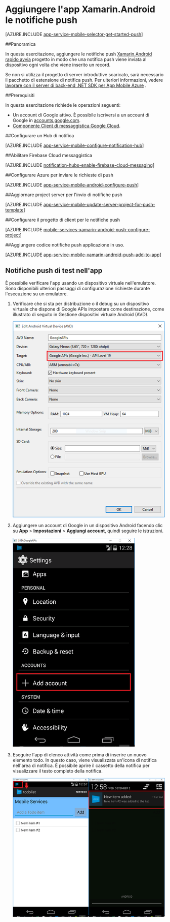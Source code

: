 <properties
    pageTitle="Aggiungere le notifiche push per l'app Xamarin.Android | Servizio App Azure"
    description="Informazioni su come utilizzare il servizio di App Azure e Azure notifica hub per inviare le notifiche push Xamarin.Android all'applicazione in uso"
    services="app-service\mobile"
    documentationCenter="xamarin"
    authors="ysxu"
    manager="erikre"
    editor=""/>

<tags
    ms.service="app-service-mobile"
    ms.workload="mobile"
    ms.tgt_pltfrm="mobile-xamarin-android"
    ms.devlang="dotnet"
    ms.topic="article"
    ms.date="10/12/2016"
    ms.author="yuaxu"/>

# <a name="add-push-notifications-to-your-xamarinandroid-app"></a>Aggiungere l'app Xamarin.Android le notifiche push

[AZURE.INCLUDE [app-service-mobile-selector-get-started-push](../../includes/app-service-mobile-selector-get-started-push.md)]

##<a name="overview"></a>Panoramica


In questa esercitazione, aggiungere le notifiche push [Xamarin.Android rapido avvia](app-service-mobile-windows-store-dotnet-get-started.md) progetto in modo che una notifica push viene inviata al dispositivo ogni volta che viene inserito un record.

Se non si utilizza il progetto di server introduttive scaricato, sarà necessario il pacchetto di estensione di notifica push. Per ulteriori informazioni, vedere [lavorare con il server di back-end .NET SDK per App Mobile Azure](app-service-mobile-dotnet-backend-how-to-use-server-sdk.md) .


##<a name="prerequisites"></a>Prerequisiti

In questa esercitazione richiede le operazioni seguenti:

+ Un account di Google attivo. È possibile iscriversi a un account di Google in [accounts.google.com](http://go.microsoft.com/fwlink/p/?LinkId=268302).
+ [Componente Client di messaggistica Google Cloud](http://components.xamarin.com/view/GCMClient/).

##<a name="configure-hub"></a>Configurare un Hub di notifica

[AZURE.INCLUDE [app-service-mobile-configure-notification-hub](../../includes/app-service-mobile-configure-notification-hub.md)]

##<a id="register"></a>Abilitare Firebase Cloud messaggistica

[AZURE.INCLUDE [notification-hubs-enable-firebase-cloud-messaging](../../includes/notification-hubs-enable-firebase-cloud-messaging.md)]

##<a name="configure-azure-to-send-push-requests"></a>Configurare Azure per inviare le richieste di push

[AZURE.INCLUDE [app-service-mobile-android-configure-push](../../includes/app-service-mobile-android-configure-push-for-firebase.md)]

##<a id="update-server"></a>Aggiornare project server per l'invio di notifiche push

[AZURE.INCLUDE [app-service-mobile-update-server-project-for-push-template](../../includes/app-service-mobile-update-server-project-for-push-template.md)]

##<a id="configure-app"></a>Configurare il progetto di client per le notifiche push

[AZURE.INCLUDE [mobile-services-xamarin-android-push-configure-project](../../includes/mobile-services-xamarin-android-push-configure-project.md)]

##<a id="add-push"></a>Aggiungere codice notifiche push applicazione in uso.

[AZURE.INCLUDE [app-service-mobile-xamarin-android-push-add-to-app](../../includes/app-service-mobile-xamarin-android-push-add-to-app.md)]

## <a name="test"></a>Notifiche push di test nell'app

È possibile verificare l'app usando un dispositivo virtuale nell'emulatore. Sono disponibili ulteriori passaggi di configurazione richieste durante l'esecuzione su un emulatore.

1. Verificare che si sta per distribuzione o il debug su un dispositivo virtuale che dispone di Google APIs impostare come destinazione, come illustrato di seguito in Gestione dispositivi virtuale Android (AVD).

    ![](./media/app-service-mobile-xamarin-android-get-started-push/google-apis-avd-settings.png)

2. Aggiungere un account di Google in un dispositivo Android facendo clic su **App** > **Impostazioni** > **Aggiungi account**, quindi seguire le istruzioni.

    ![](./media/app-service-mobile-xamarin-android-get-started-push/add-google-account.png)

3. Eseguire l'app di elenco attività come prima di inserire un nuovo elemento todo. In questo caso, viene visualizzata un'icona di notifica nell'area di notifica. È possibile aprire il cassetto della notifica per visualizzare il testo completo della notifica.

    ![](./media/app-service-mobile-xamarin-android-get-started-push/android-notifications.png)


<!-- URLs. -->
[Xamarin.Android quick start]: app-service-mobile-xamarin-android-get-started.md
[Google Cloud Messaging Client Component]: http://components.xamarin.com/view/GCMClient/
[Azure Mobile Services Component]: http://components.xamarin.com/view/azure-mobile-services/
